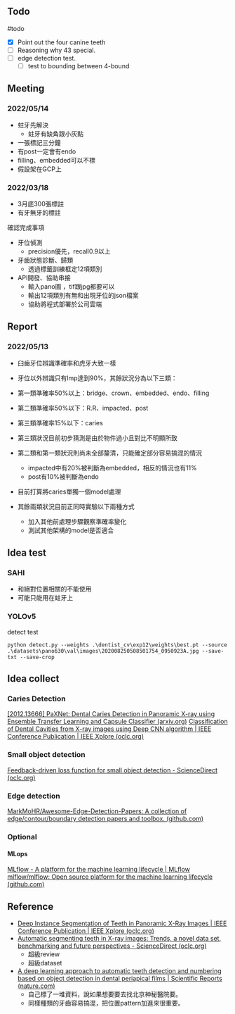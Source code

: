 ## Todo
#todo 
- [x] Point out the four canine teeth
- [ ] Reasoning why 43 special. 
- [ ] edge detection test.
	- [ ] test to bounding between 4-bound

## Meeting
### 2022/05/14
- 蛀牙先解決
	- 蛀牙有缺角跟小灰點
- 一張標記三分鐘
- 有post一定會有endo
- filling、embedded可以不標
- 假設架在GCP上
### 2022/03/18
- 3月底300張標註
- 有牙無牙的標註

確認完成事項
- 牙位偵測
	- precision優先，recall0.9以上
- 牙齒狀態診斷、歸類
	- 透過標籤訓練框定12項類別
- API開發、協助串接
	- 輸入pano圖 ，tif跟jpg都要可以
	- 輸出12項類別有無和出現牙位的json檔案
	- 協助將程式部署於公司雲端

## Report
### 2022/05/13
- 臼齒牙位辨識準確率和虎牙大致一樣
- 牙位以外辨識只有lmp達到90%，其餘狀況分為以下三類：
- 第一類準確率50%以上：bridge、crown、embedded、endo、filling
- 第二類準確率50%以下：R.R、impacted、post
- 第三類準確率15%以下：caries

- 第三類狀況目前初步猜測是由於物件過小且對比不明顯所致
- 第二類和第一類狀況則尚未全部釐清，只能確定部分容易搞混的情況
	- impacted中有20%被判斷為embedded，相反的情況也有11%
	- post有10%被判斷為endo

- 目前打算將caries單獨一個model處理
- 其餘兩類狀況目前正同時實驗以下兩種方式
	- 加入其他前處理步驟觀察準確率變化
	- 測試其他架構的model是否適合

## Idea test

### SAHI
- 和絕對位置相關的不能使用
- 可能只能用在蛀牙上

### YOLOv5

detect test
```shell
python detect.py --weights .\dentist_cv\exp12\weights\best.pt --source .\datasets\pano630\val\images\202008250508501754_0950923A.jpg --save-txt --save-crop
```

## Idea collect
### Caries Detection
[[2012.13666] PaXNet: Dental Caries Detection in Panoramic X-ray using Ensemble Transfer Learning and Capsule Classifier (arxiv.org)](https://arxiv.org/abs/2012.13666)
[Classification of Dental Cavities from X-ray images using Deep CNN algorithm | IEEE Conference Publication | IEEE Xplore (oclc.org)](https://ieeexplore-ieee-org.nutc.idm.oclc.org/document/9143013)

### Small object detection
[Feedback-driven loss function for small object detection - ScienceDirect (oclc.org)](https://www-sciencedirect-com.nutc.idm.oclc.org/science/article/pii/S0262885621001025?casa_token=PQfGADMDursAAAAA:NCf66YL4Nzd-7eh61sKh0x_14Zub3kMK1I8QJJ0mtSXsn3sJcgtFYp4V1u-Dax6RBxBiP2m7)

### Edge detection
[MarkMoHR/Awesome-Edge-Detection-Papers: A collection of edge/contour/boundary detection papers and toolbox. (github.com)](https://github.com/MarkMoHR/Awesome-Edge-Detection-Papers)

### Optional
#### MLops
[MLflow - A platform for the machine learning lifecycle | MLflow](https://mlflow.org/)
[mlflow/mlflow: Open source platform for the machine learning lifecycle (github.com)](https://github.com/mlflow/mlflow)

## Reference
- [Deep Instance Segmentation of Teeth in Panoramic X-Ray Images | IEEE Conference Publication | IEEE Xplore (oclc.org)](https://ieeexplore-ieee-org.nutc.idm.oclc.org/document/8614355)
- [Automatic segmenting teeth in X-ray images: Trends, a novel data set, benchmarking and future perspectives - ScienceDirect (oclc.org)](https://www-sciencedirect-com.nutc.idm.oclc.org/science/article/pii/S0957417418302252)
	- 超級review
	- 超級dataset
- [A deep learning approach to automatic teeth detection and numbering based on object detection in dental periapical films | Scientific Reports (nature.com)](https://www.nature.com/articles/s41598-019-40414-y#Sec11)
	- 自己標了一堆資料，說如果想要要去找北京神秘醫院要。
	- 同樣種類的牙齒容易搞混，把位置pattern加進來很重要。

